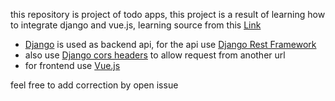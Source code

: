 this repository is project of todo apps, this project is a result of learning how to integrate django and vue.js, learning source from this <a href="https://ahackersday.com/blog/building-a-todo-app-using-vue-js-and-django-as-the-backend/">Link</a>

- <a href="https://www.djangoproject.com/">Django</a> is used as backend api, for the api use <a href="https://www.django-rest-framework.org/">Django Rest Framework</a>
- also use <a href="https://pypi.org/project/django-cors-headers/">Django cors headers</a> to allow request from another url
- for frontend use <a href="https://vuejs.org/">Vue.js</a>

feel free to add correction by open issue